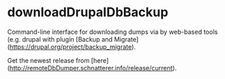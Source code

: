 # downloadDrupalDbBackup
Command-line interface for downloading dumps via by web-based tools (e.g. drupal with plugin [Backup and Migrate] (https://drupal.org/project/backup_migrate).

Get the newest release from [here] (http://remoteDbDumper.schnatterer.info/release/current).


